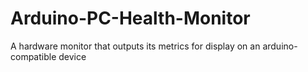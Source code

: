 # Arduino-PC-Health-Monitor
A hardware monitor that outputs its metrics for display on an arduino-compatible device
